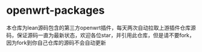 # openwrt-packages

本仓库为lean源码包含的第三方openwrt插件，每天两次自动拉取上游插件仓库源码，保证源码一直为最新状态，欢迎各位star，并引用此仓库，但是请不要fork，因为fork到你自己仓库的源码不会自动更新
